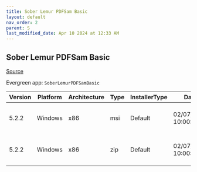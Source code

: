 ```yaml
---
title: Sober Lemur PDFSam Basic
layout: default
nav_order: 2
parent: S
last_modified_date: Apr 10 2024 at 12:33 AM
---
```


## Sober Lemur PDFSam Basic

[Source](https://pdfsam.org/pdfsam-basic/)

Evergreen app: `SoberLemurPDFSamBasic`

| Version | Platform | Architecture | Type | InstallerType | Date                | Size     | URI                                                                                                                                                                          |
| ------- | -------- | ------------ | ---- | ------------- | ------------------- | -------- | ---------------------------------------------------------------------------------------------------------------------------------------------------------------------------- |
| 5.2.2   | Windows  | x86          | msi  | Default       | 02/07/2024 10:00:54 | 84774912 | [https://github.com/torakiki/pdfsam/releases/download/v5.2.2/pdfsam-5.2.2.msi](https://github.com/torakiki/pdfsam/releases/download/v5.2.2/pdfsam-5.2.2.msi)                 |
| 5.2.2   | Windows  | x86          | zip  | Default       | 02/07/2024 10:00:54 | 83258581 | [https://github.com/torakiki/pdfsam/releases/download/v5.2.2/pdfsam-5.2.2-windows.zip](https://github.com/torakiki/pdfsam/releases/download/v5.2.2/pdfsam-5.2.2-windows.zip) |

